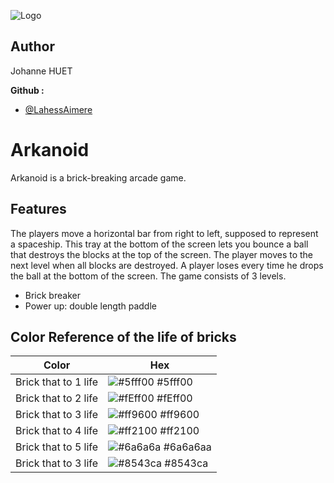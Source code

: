 
![Logo](https://upload.wikimedia.org/wikipedia/commons/f/f6/Arkanoid-logo.svg)


## Author

Johanne HUET

__Github :__
- [@LahessAimere](https://github.com/LahessAimere)


# Arkanoid

Arkanoid is a brick-breaking arcade game.


## Features
The players move a horizontal bar from right to left, 
supposed to represent a spaceship. This tray at the bottom 
of the screen lets you bounce a ball that destroys the blocks 
at the top of the screen. The player moves to the next level 
when all blocks are destroyed. A player loses every time he 
drops the ball at the bottom of the screen. The game consists 
of 3 levels.

- Brick breaker
- Power up: double length paddle

## Color Reference of the life of bricks

| Color             | Hex                                                                |
| ----------------- | ------------------------------------------------------------------ |
| Brick that to 1 life | ![#5fff00](https://via.placeholder.com/10/5fff00?text=+) #5fff00 |
| Brick that to 2 life | ![#fEff00](https://via.placeholder.com/10/fEff00?text=+) #fEff00 |
| Brick that to 3 life | ![#ff9600](https://via.placeholder.com/10/ff9600?text=+) #ff9600 |
| Brick that to 4 life | ![#ff2100](https://via.placeholder.com/10/ff2100?text=+) #ff2100 |
| Brick that to 5 life | ![#6a6a6a](https://via.placeholder.com/10/6a6a6a?text=+) #6a6a6aa|
| Brick that to 3 life | ![#8543ca](https://via.placeholder.com/10/8543ca?text=+) #8543ca |
